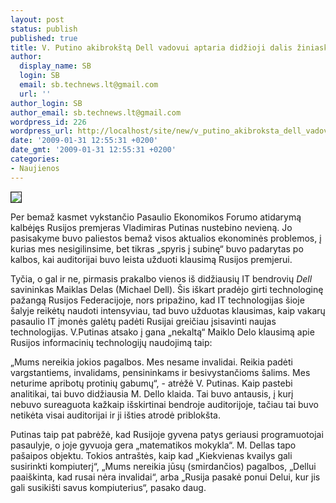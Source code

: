 ```yaml
---
layout: post
status: publish
published: true
title: V. Putino akibrokštą Dell vadovui aptaria didžioji dalis žiniasklaidos atstovų
author:
  display_name: SB
  login: SB
  email: sb.technews.lt@gmail.com
  url: ''
author_login: SB
author_email: sb.technews.lt@gmail.com
wordpress_id: 226
wordpress_url: http://localhost/site/new/v_putino_akibroksta_dell_vadovui_aptaria_didzioji_dalis_ziniasklaidos_atstovu/
date: '2009-01-31 12:55:31 +0200'
date_gmt: '2009-01-31 12:55:31 +0200'
categories:
- Naujienos
---
```

<div class="imgright"><img src="http://tbn3.google.com/images?q=tbn:bE-77ubtcvZCuM:http://www.ruvr.ru/files/Image/RUSSIA/faces/Putin/Vladimir_Putin.jpg" border="1" /></div>
<p>Per bemaž kasmet vykstančio Pasaulio Ekonomikos Forumo atidarymą kalbėjęs Rusijos premjeras Vladimiras Putinas nustebino nevieną. Jo pasisakyme buvo paliestos bemaž visos aktualios ekonominės problemos, į kurias mes nesigilinsime, bet tikras „spyris į subinę“ buvo padarytas po kalbos, kai auditorijai buvo leista užduoti klausimą Rusijos premjerui.</p>
<p>Tyčia, o gal ir ne, pirmasis prakalbo vienos iš didžiausių IT bendrovių <i>Dell</i> savininkas Maiklas Delas (Michael Dell). Šis iškart pradėjo girti technologinę pažangą Rusijos Federacijoje, nors pripažino, kad IT technologijas šioje šalyje reikėtų naudoti intensyviau, tad buvo užduotas klausimas, kaip vakarų pasaulio IT įmonės galėtų padėti Rusijai greičiau įsisavinti naujas technologijas. V.Putinas atsako į gana „nekaltą“ Maiklo Delo klausimą apie Rusijos informacinių technologijų naudojimą taip:</p>
<p>„Mums nereikia jokios pagalbos. Mes nesame invalidai. Reikia padėti vargstantiems, invalidams, pensininkams ir besivystančioms šalims. Mes neturime apribotų protinių gabumų“, - atrėžė V. Putinas. Kaip pastebi analitikai, tai buvo didžiausia M. Dello klaida. Tai buvo antausis, į kurį nebuvo sureaguota kažkaip išskirtinai bendroje auditorijoje, tačiau tai buvo netikėta visai auditorijai ir ji išties atrodė priblokšta.</p>
<p>Putinas taip pat pabrėžė, kad Rusijoje gyvena patys geriausi programuotojai pasaulyje, o joje gyvuoja gera „matematikos mokykla“. M. Dellas tapo pašaipos objektu. Tokios antraštės, kaip kad „Kiekvienas kvailys gali susirinkti kompiuterį“, „Mums nereikia jūsų (smirdančios) pagalbos, „Dellui paaiškinta, kad rusai nėra invalidai“, arba „Rusija pasakė ponui Delui, kur jis gali susikišti savus kompiuterius“, pasako daug.<br /></p>
